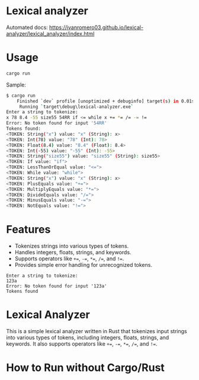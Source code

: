 # Lexical analyzer

Automated docs: https://ivanromero03.github.io/lexical-analyzer/lexical_analyzer/index.html

# Usage

```bash
cargo run
```

Sample:
```bash
$ cargo run
    Finished `dev` profile [unoptimized + debuginfo] target(s) in 0.01s
     Running `target\debug\lexical-analyzer.exe`
Enter a string to tokenize:
x 78 8.4 -55 size55 54RR if <= while x += *= /= -= !=
Error: No token found for input '54RR'
Tokens found:
<TOKEN: String("x") value: "x" (String): x>
<TOKEN: Int(78) value: "78" (Int): 78>
<TOKEN: Float(8.4) value: "8.4" (Float): 8.4>
<TOKEN: Int(-55) value: "-55" (Int): -55>
<TOKEN: String("size55") value: "size55" (String): size55>
<TOKEN: If value: "if">
<TOKEN: LessThanOrEqual value: "<=">
<TOKEN: While value: "while">
<TOKEN: String("x") value: "x" (String): x>
<TOKEN: PlusEquals value: "+=">
<TOKEN: MultiplyEquals value: "*=">
<TOKEN: DivideEquals value: "/=">
<TOKEN: MinusEquals value: "-=">
<TOKEN: NotEquals value: "!=">
```

# Features
- Tokenizes strings into various types of tokens.
- Handles integers, floats, strings, and keywords.
- Supports operators like `+=`, `-=`, `*=`, `/=`, and `!=`.
- Provides simple error handling for unrecognized tokens.
```
Enter a string to tokenize:
123a   
Error: No token found for input '123a'
Tokens found
```

# Lexical Analyzer
This is a simple lexical analyzer written in Rust that tokenizes input strings into various types of tokens, including integers, floats, strings, and keywords. It also supports operators like `+=`, `-=`, `*=`, `/=`, and `!=`.

# How to Run without Cargo/Rust
